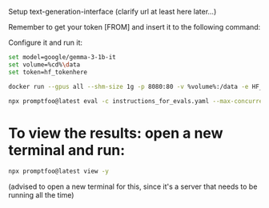 Setup text-generation-interface (clarify url at least here later...)

Remember to get your token [FROM]
and insert it to the following command:

Configure it and run it:
```bash
set model=google/gemma-3-1b-it
set volume=%cd%\data
set token=hf_tokenhere

docker run --gpus all --shm-size 1g -p 8080:80 -v %volume%:/data -e HF_TOKEN=%token% ghcr.io/huggingface/text-generation-inference:3.2.1 --model-id %model% --revision b13e02e0952a32651f3445bc26517c999a1a928b
```

```bash
npx promptfoo@latest eval -c instructions_for_evals.yaml --max-concurrency 1 --repeat 10 -y
```

# To view the results: open a new terminal and run:
```bash
npx promptfoo@latest view -y
```
(advised to open a new terminal for this, since it's a server that needs to be running all the time)